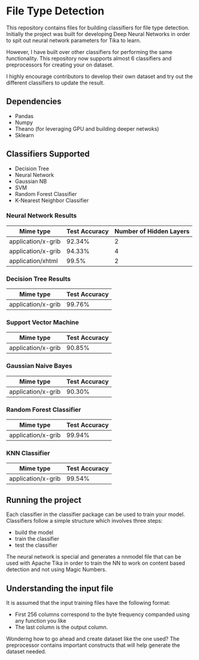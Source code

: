 # File Type Detection

This repository contains files for building classifiers for file type detection. Initially the project was built for developing Deep Neural Networks in order to spit out neural network parameters for Tika to learn.

However, I  have built over other classifiers for performing the same functionality. This repository now supports almost 6 classifiers and preprocessors for creating your on dataset.

I highly encourage contributors to develop their own dataset and try out the different classifiers to update the result.

## Dependencies

- Pandas
- Numpy
- Theano (for leveraging GPU and building deeper netwoks)
- Sklearn

## Classifiers Supported

- Decision Tree
- Neural Network
- Gaussian NB
- SVM
- Random Forest Classifier
- K-Nearest Neighbor Classifier

### Neural Network Results

| Mime type     		  | Test Accuracy     | Number of Hidden Layers      
| ------------------------|:------------------|:-----------------------
| application/x-grib      | 92.34%			  |  2
| application/x-grib   	  | 94.33%			  |  4
| application/xhtml  	  | 99.5%			  |  2

### Decision Tree Results

| Mime type               | Test Accuracy     
|-------------------------|:------------------
| application/x-grib      | 99.76%

### Support Vector Machine

| Mime type               | Test Accuracy     
|-------------------------|:------------------
| application/x-grib      | 90.85%

### Gaussian Naive Bayes

| Mime type               | Test Accuracy     
|-------------------------|:------------------
| application/x-grib      | 90.30%

### Random Forest Classifier

| Mime type               | Test Accuracy     
|-------------------------|:------------------
| application/x-grib      | 99.94%

### KNN Classifier

| Mime type               | Test Accuracy     
|-------------------------|:------------------
| application/x-grib      | 99.54%



## Running the project

Each classifier in the classifier package can be used to train your model. Classifiers follow a simple structure which involves three steps:
- build the model
- train the classifier
- test the classifier

The neural network is special and generates a nnmodel file that can be used with Apache Tika in order to train the NN to work on content based detection and not using Magic Numbers.

## Understanding the input file

It is assumed that the input training files have the following format:
- First 256 columns correspond to the byte frequency companded using any function you like
- The last column is the output column.

Wonderng how to go ahead and create dataset like the one used? The preprocessor contains important constructs that will help generate the dataset needed.

